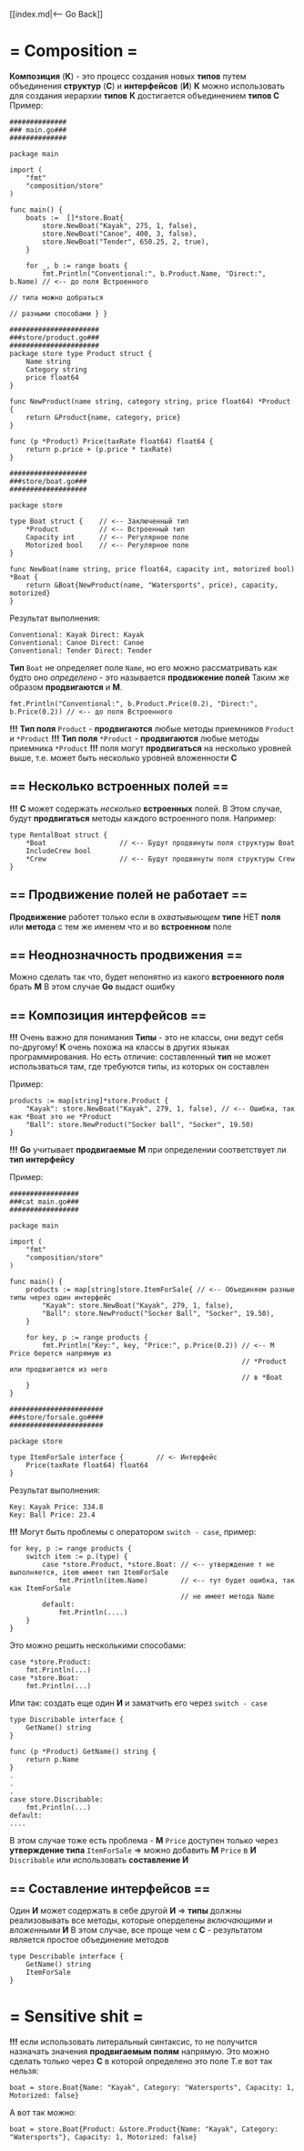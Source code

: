 [[index.md|<-- Go Back]]

# = Composition =

__Композиция__ (__К__) - это процесс создания новых __типов__ путем объединения __структур__ (__С__) и __интерфейсов__ (__И__)
__К__ можно использовать для создания иерархии __типов__
__К__ достигается объединением __типов С__
Пример:
```
##############
### main.go###
##############

package main

import (
	"fmt"
	"composition/store"
)

func main() {
	boats :=  []*store.Boat{
	    store.NewBoat("Kayak", 275, 1, false),
	    store.NewBoat("Canoe", 400, 3, false),
	    store.NewBoat("Tender", 650.25, 2, true),
	}

	for _, b := range boats {
		fmt.Println("Conventional:", b.Product.Name, "Direct:", b.Name) // <-- до поля Встроенного
		                                                                // типа можно добраться
																		// разными способами } }

######################
###store/product.go###
######################
package store type Product struct {
    Name string
	Category string
	price float64
}

func NewProduct(name string, category string, price float64) *Product {
	return &Product{name, category, price}
}

func (p *Product) Price(taxRate float64) float64 {
	return p.price + (p.price * taxRate)
}

###################
###store/boat.go###
###################

package store

type Boat struct {    // <-- Заключенный тип
	*Product          // <-- Встроенный тип
	Capacity int      // <-- Регулярное поле
	Motorized bool    // <-- Регулярное поле
}

func NewBoat(name string, price float64, capacity int, motorized bool) *Boat {
	return &Boat{NewProduct(name, "Watersports", price), capacity, motorized}
}
```
Результат выполнения:
```
Conventional: Kayak Direct: Kayak
Conventional: Canoe Direct: Canoe
Conventional: Tender Direct: Tender
```

__Тип__ `Boat` не определяет поле `Name`, но его можно рассматривать как будто оно _определено_ - это называется __продвижение полей__
Таким же образом __продвигаются__ и __М__.
```
fmt.Println("Conventional:", b.Product.Price(0.2), "Direct:", b.Price(0.2)) // <-- до поля Встроенного
```
__!!!__ __Тип поля__ `Product` - __продвигаются__ любые методы приемников `Product` и `*Product`
__!!!__ __Тип поля__ `*Product` - __продвигаются__ любые методы приемника `*Product`
__!!!__ поля могут __продвигаться__ на несколько уровней выше, т.е. может быть несколько уровней вложенности __С__

## == Несколько встроенных полей ==

__!!!__ __С__ может содержать _несколько_ __встроенных__ полей. В Этом случае, будут __продвигаться__ методы каждого встроенного поля. Например:
```
type RentalBoat struct {
    *Boat                  // <-- Будут продвинуты поля структуры Boat
	IncludeCrew bool
	*Crew                  // <-- Будут продвинуты поля структуры Crew
}
```

## == Продвижение полей не работает ==
__Продвижение__ работет только если в _охватывыющем_ __типе__ НЕТ __поля__ или __метода__ с тем же именем что и во __встроенном__ поле

## == Неоднозначность продвижения ==
Можно сделать так что, будет непонятно из какого __встроенного поля__ брать __М__
В этом случае __Go__ выдаст ошибку

## == Композиция интерфейсов ==
__!!!__ Очень важно для понимания
__Типы__ - это не классы, они ведут себя по-другому!
__К__ очень похожа на классы в других языках программирования. Но есть отличие: составленный __тип__ не может использваться там, где требуются типы, из которых он составлен

Пример:
```
products := map[string]*store.Product {
    "Kayak": store.NewBoat("Kayak", 279, 1, false), // <-- Ошибка, так как *Boat это не *Product
	"Ball": store.NewProduct("Socker ball", "Socker", 19.50)
}
```

__!!!__ __Go__ учитывает __продвигаемые__ __М__ при определении соответствует ли __тип__ __интерфейсу__

Пример:

```
#################
###cat main.go###
#################

package main

import (
	"fmt"
	"composition/store"
)

func main() {
	products := map[string]store.ItemForSale{ // <-- Объединяем разные типы через один интерфейс
		"Kayak": store.NewBoat("Kayak", 279, 1, false),
		"Ball": store.NewProduct("Socker Ball", "Socker", 19.50),
	}

	for key, p := range products {
		fmt.Println("Key:", key, "Price:", p.Price(0.2)) // <-- М Price берется напрямую из
		                                                 // *Product или продвигается из него
														 // в *Boat
	}
}

#######################
###store/forsale.go####
#######################

package store

type ItemForSale interface {        // <- Интерфейс
	Price(taxRate float64) float64
}
```

Результат выполнения:

```
Key: Kayak Price: 334.8
Key: Ball Price: 23.4
```

__!!!__ Могут быть проблемы с оператором `switch - case`, пример:
```
for key, p := range products {
    switch item := p.(type) {
	    case *store.Product, *store.Boat: // <-- утверждение т не выполняется, item имеет тип ItemForSale
		    fmt.Println(item.Name)        // <-- тут будет ошибка, так как ItemForSale
			                              // не имеет метода Name
		default:
		    fmt.Println(....)
	}
}
```
Это можно решить несколькими способами:
```
case *store.Product:
    fmt.Println(...)
case *store.Boat:
    fmt.Println(...)
```
Или так: создать еще один __И__ и заматчить его через `switch - case`
```
type Discribable interface {
    GetName() string
}

func (p *Product) GetName() string {
    return p.Name
}
.
.
.
case store.Discribable:
    fmt.Println(...)
default:
....
```
В этом случае тоже есть проблема - __М__ `Price` доступен только через __утверждение типа__ `ItemForSale` => можно добавить __М__ `Price` в __И__ `Discribable` или использовать __составление И__ 

## == Составление интерфейсов ==
Один __И__ может содержать в себе другой __И__ => __типы__ должны реализовывать все методы, которые оперделены _включающими_ и _вложенными_ __И__
В этом случае, все проще чем с __C__ - результатом является простое объединение методов
```
type Describable interface {
    GetName() string
	ItemForSale
}
```

# = Sensitive shit =
__!!!__ если использовать литеральный синтаксис, то не получится назначать значения __продвигаемым полям__ напрямую. Это можно сделать только через __С__ в которой определено это поле
Т.е вот так нельзя:
```
boat = store.Boat{Name: "Kayak", Category: "Watersports", Capacity: 1, Motorized: false}
```

А вот так можно:
```
boat = store.Boat{Product: &store.Product{Name: "Kayak", Category: "Watersports"}, Capacity: 1, Motorized: false}
```
